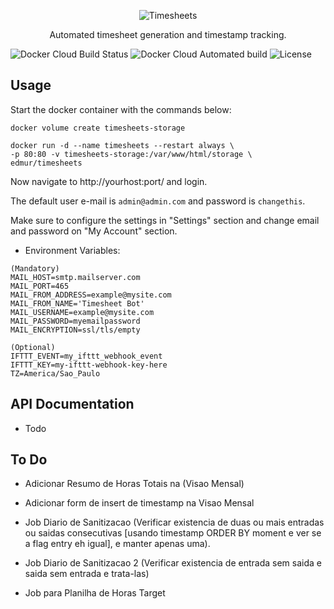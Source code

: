 <p align="center">
    <img src="https://imgplaceholder.com/400x80/transparent?text=Timesheets&font-size=60&font-family=Quicksand_Bold" alt="Timesheets">
</p>
<p align="center">
    Automated timesheet generation and timestamp tracking.
</p>

![Docker Cloud Build Status](https://img.shields.io/docker/cloud/build/edmur/timesheets.svg)
![Docker Cloud Automated build](https://img.shields.io/docker/cloud/automated/edmur/timesheets.svg)
![License](https://img.shields.io/github/license/rumd3x/timesheets.svg)


## Usage

Start the docker container with the commands below:
```
docker volume create timesheets-storage

docker run -d --name timesheets --restart always \
-p 80:80 -v timesheets-storage:/var/www/html/storage \
edmur/timesheets
```

Now navigate to http://yourhost:port/ and login.

The default user e-mail is `admin@admin.com` and password is `changethis`.

Make sure to configure the settings in "Settings" section and change email and password on "My Account" section.

- Environment Variables:

```
(Mandatory)
MAIL_HOST=smtp.mailserver.com
MAIL_PORT=465
MAIL_FROM_ADDRESS=example@mysite.com
MAIL_FROM_NAME='Timesheet Bot'
MAIL_USERNAME=example@mysite.com
MAIL_PASSWORD=myemailpassword
MAIL_ENCRYPTION=ssl/tls/empty

(Optional)
IFTTT_EVENT=my_ifttt_webhook_event
IFTTT_KEY=my-ifttt-webhook-key-here
TZ=America/Sao_Paulo
```

## API Documentation

- Todo

## To Do

- Adicionar Resumo de Horas Totais na (Visao Mensal)

- Adicionar form de insert de timestamp na Visao Mensal

- Job Diario de Sanitizacao (Verificar existencia de duas ou mais entradas ou saidas consecutivas [usando timestamp ORDER BY moment e ver se a flag entry eh igual], e manter apenas uma).

- Job Diario de Sanitizacao 2 (Verificar existencia de entrada sem saida e saida sem entrada e trata-las)

- Job para Planilha de Horas Target
